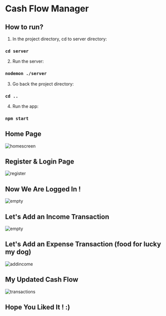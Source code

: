 # Cash Flow Manager

## How to run?
1. In the project directory, cd to server directory:
### `cd server`
2. Run the server:
### `nodemon ./server`
3. Go back the project directory:
### `cd ..`
4.  Run the app:
### `npm start`

## Home Page

![homescreen](https://user-images.githubusercontent.com/73595826/224747602-da224615-2ab5-4034-a40e-40172744df14.png)

## Register & Login Page

![register](https://user-images.githubusercontent.com/73595826/224747805-80260dd1-1499-410d-86d4-cff41b059ee7.png)

## Now We Are Logged In ! 

![empty](https://user-images.githubusercontent.com/73595826/224748089-9a431df4-e72b-4180-8167-69916fb2c7c0.png)

## Let's Add an Income Transaction

![empty](https://user-images.githubusercontent.com/73595826/224748089-9a431df4-e72b-4180-8167-69916fb2c7c0.png)

## Let's Add an Expense Transaction (food for lucky my dog)

![addincome](https://user-images.githubusercontent.com/73595826/224748106-4c417282-9c98-4ee2-b142-852cbdfd0abb.png)

## My Updated Cash Flow

![transactions](https://user-images.githubusercontent.com/73595826/224748153-f4c66802-3cdb-4644-9d2a-10111c4b05db.png)

## Hope You Liked It ! :)
